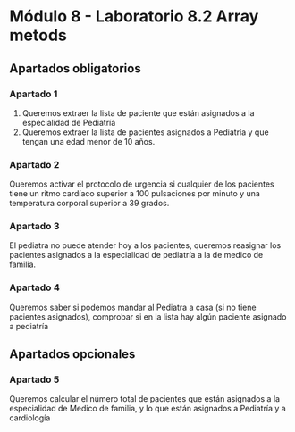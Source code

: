 # Módulo 8 - Laboratorio 8.2 Array metods

## Apartados obligatorios

### Apartado 1

1. Queremos extraer la lista de paciente que están asignados a la especialidad de Pediatría
2. Queremos extraer la lista de pacientes asignados a Pediatría y que tengan una edad menor de 10 años.

### Apartado 2

Queremos activar el protocolo de urgencia si cualquier de los pacientes tiene un ritmo cardíaco superior a 100 pulsaciones por minuto y una temperatura corporal superior a 39 grados.

### Apartado 3

El pediatra no puede atender hoy a los pacientes, queremos reasignar los pacientes asignados a la especialidad de pediatría a la de medico de familia.

### Apartado 4

Queremos saber si podemos mandar al Pediatra a casa (si no tiene pacientes asignados), comprobar si en la lista hay algún paciente asignado a pediatría

## Apartados opcionales

### Apartado 5

Queremos calcular el número total de pacientes que están asignados a la especialidad de Medico de familia, y lo que están asignados a Pediatría y a cardiología
